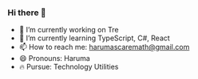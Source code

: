 ### Hi there 👋
- 🔭 I’m currently working on Tre
- 🌱 I’m currently learning TypeScript, C#, React
- 📫 How to reach me: harumascaremath@gmail.com
- 😄 Pronouns: Haruma
- 🔥 Pursue: Technology Utilities
